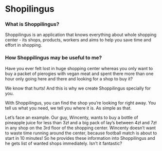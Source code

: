 # Shopilingus
### What is Shoppilingus?
Shoppilingus is an application that knows everything about whole shopping center - its shops, products, workers and aims to help you save time and effort in shopping.

### How Shoppilingus may be useful to me?
Have you ever felt lost in huge shopping center whereas you only want to buy a packet of pierogies with vegan meat and spent there more than one hour only going here and there and looking for a shop to buy it?

We know that hurts! And this is why we create Shoppilingus specially for you.

With Shoppilingus, you can find the shop you’re looking for right away. You tell us what you need, we tell you where it is. As simple as that.

Let’s face an example.  Our guy, Wincenty, wants to buy a bottle of pineapple juice for less than 3zł and a big pack of lay’s between 4zł and 7zł in any shop on the 3rd floor of the shopping center. Wincenty doesn’t want to waste time running around the center, because football match is about to start in 10 minutes! So he provides these information into Shoppilingus and he gets list of wanted shops immediately. Isn’t it fantastic?

